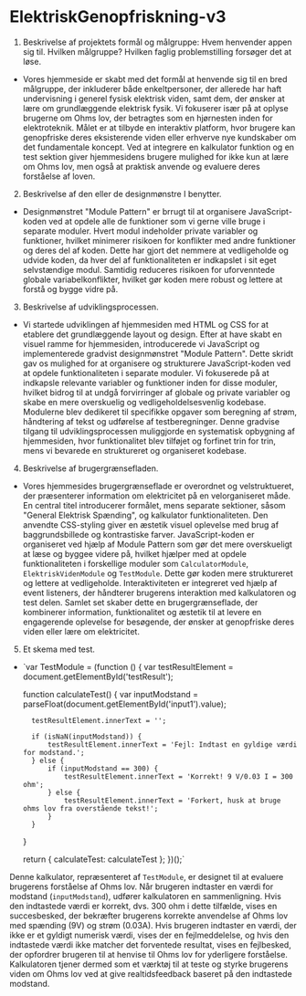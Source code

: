 # ElektriskGenopfriskning-v3
1. Beskrivelse af projektets formål og målgruppe: Hvem henvender appen sig til. Hvilken
målgruppe? Hvilken faglig problemstilling forsøger det at løse.


- Vores hjemmeside er skabt med det formål at henvende sig til en bred målgruppe, der inkluderer både enkeltpersoner, der allerede har haft undervisning i generel fysisk elektrisk viden, samt dem, der ønsker at lære om grundlæggende elektrisk fysik. Vi fokuserer især på at oplyse brugerne om Ohms lov, der betragtes som en hjørnesten inden for elektroteknik. Målet er at tilbyde en interaktiv platform, hvor brugere kan genopfriske deres eksisterende viden eller erhverve nye kundskaber om det fundamentale koncept. Ved at integrere en kalkulator funktion og en test sektion giver hjemmesidens brugere mulighed for ikke kun at lære om Ohms lov, men også at praktisk anvende og evaluere deres forståelse af loven.


2. Beskrivelse af den eller de designmønstre I benytter.


- Designmønstret "Module Pattern" er brrugt til at organisere JavaScript-koden ved at opdele alle de funktioner som vi gerne ville bruge i separate moduler. Hvert modul indeholder private variabler og funktioner, hvilket minimerer risikoen for konflikter med andre funktioner og deres del af koden. Dette har gjort det nemmere at vedligeholde og udvide koden, da hver del af funktionaliteten er indkapslet i sit eget selvstændige modul. Samtidig reduceres risikoen for uforvenntede globale variabelkonflikter, hvilket gør koden mere robust og lettere at forstå og bygge vidre på.


3. Beskrivelse af udviklingsprocessen.


- Vi startede udviklingen af hjemmesiden med HTML og CSS for at etablere det grundlæggende layout og design. Efter at have skabt en visuel ramme for hjemmesiden, introducerede vi JavaScript og implementerede gradvist designmønstret "Module Pattern". Dette skridt gav os mulighed for at organisere og strukturere JavaScript-koden ved at opdele funktionaliteten i separate moduler. Vi fokuserede på at indkapsle relevante variabler og funktioner inden for disse moduler, hvilket bidrog til at undgå forvirringer af globale og private variabler og skabe en mere overskuelig og vedligeholdelsesvenlig kodebase. Modulerne blev dedikeret til specifikke opgaver som beregning af strøm, håndtering af tekst og udførelse af testberegninger. Denne gradvise tilgang til udviklingsprocessen muliggjorde en systematisk opbygning af hjemmesiden, hvor funktionalitet blev tilføjet og forfinet trin for trin, mens vi bevarede en struktureret og organiseret kodebase.


4. Beskrivelse af brugergrænsefladen.


- Vores hjemmesides brugergrænseflade er overordnet og velstruktueret, der præsenterer information om elektricitet på en velorganiseret måde. En central titel introducerer formålet, mens separate sektioner, såsom "General Elektrisk Spænding", og kalkulator funktionaliteten. Den anvendte CSS-styling giver en æstetik visuel oplevelse med brug af baggrundsbillede og kontrastiske farver. JavaScript-koden er organiseret ved hjælp af Module Pattern som gør det mere overskueligt at læse og byggee videre på, hvilket hjælper med at opdele funktionaliteten i forskellige moduler som `CalculatorModule`, `ElektriskVidenModule` og `TestModule`. Dette gør koden mere struktureret og lettere at vedligeholde. Interaktiviteten er integreret ved hjælp af event listeners, der håndterer brugerens interaktion med kalkulatoren og test delen. Samlet set skaber dette en brugergrænseflade, der kombinerer information, funktionalitet og æstetik til at levere en engagerende oplevelse for besøgende, der ønsker at genopfriske deres viden eller lære om elektricitet.


5. Et skema med test.


- `var TestModule = (function () {
    var testResultElement = document.getElementById('testResult');

    function calculateTest() {
        var inputModstand = parseFloat(document.getElementById('input1').value);

        testResultElement.innerText = '';

        if (isNaN(inputModstand)) {
            testResultElement.innerText = 'Fejl: Indtast en gyldige værdi for modstand.';
        } else {
            if (inputModstand == 300) {
                testResultElement.innerText = 'Korrekt! 9 V/0.03 I = 300 ohm';
            } else {
                testResultElement.innerText = 'Forkert, husk at bruge ohms lov fra overstående tekst!';
            }
        }
    }

    return {
        calculateTest: calculateTest
    };
})();`

Denne kalkulator, repræsenteret af `TestModule`, er designet til at evaluere brugerens forståelse af Ohms lov. Når brugeren indtaster en værdi for modstand (`inputModstand`), udfører kalkulatoren en sammenligning. Hvis den indtastede værdi er korrekt, dvs. 300 ohm i dette tilfælde, vises en succesbesked, der bekræfter brugerens korrekte anvendelse af Ohms lov med spænding (9V) og strøm (0.03A). Hvis brugeren indtaster en værdi, der ikke er et gyldigt numerisk værdi, vises der en fejlmeddelelse, og hvis den indtastede værdi ikke matcher det forventede resultat, vises en fejlbesked, der opfordrer brugeren til at henvise til Ohms lov for yderligere forståelse. Kalkulatoren tjener dermed som et værktøj til at teste og styrke brugerens viden om Ohms lov ved at give realtidsfeedback baseret på den indtastede modstand.

